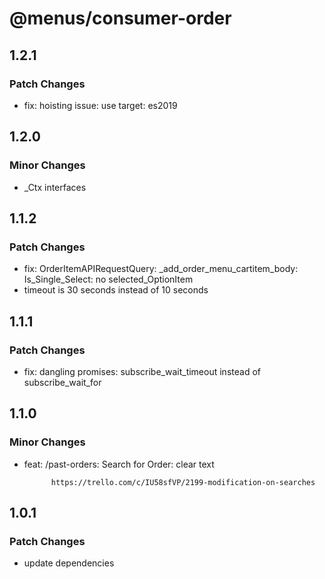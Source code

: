 # @menus/consumer-order

## 1.2.1

### Patch Changes

- fix: hoisting issue: use target: es2019

## 1.2.0

### Minor Changes

- \_Ctx interfaces

## 1.1.2

### Patch Changes

- fix: OrderItemAPIRequestQuery: \_add_order_menu_cartitem_body: Is_Single_Select: no selected_OptionItem
- timeout is 30 seconds instead of 10 seconds

## 1.1.1

### Patch Changes

- fix: dangling promises: subscribe_wait_timeout instead of subscribe_wait_for

## 1.1.0

### Minor Changes

- feat: /past-orders: Search for Order: clear text

      	    https://trello.com/c/IU58sfVP/2199-modification-on-searches

## 1.0.1

### Patch Changes

- update dependencies
